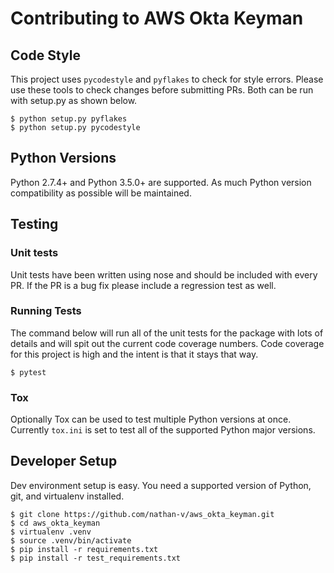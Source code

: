 # Contributing to AWS Okta Keyman

## Code Style

This project uses `pycodestyle` and `pyflakes` to check for style errors. Please
use these tools to check changes before submitting PRs. Both can be run with setup.py
as shown below.

    $ python setup.py pyflakes
    $ python setup.py pycodestyle

## Python Versions

Python 2.7.4+ and Python 3.5.0+ are supported. As much Python version compatibility as
possible will be maintained.

## Testing

### Unit tests

Unit tests have been written using nose and should be included with every PR. If the PR
is a bug fix please include a regression test as well.

### Running Tests

The command below will run all of the unit tests for the package with lots of details 
and will spit out the current code coverage numbers. Code coverage for this project is
high and the intent is that it stays that way.

    $ pytest

### Tox

Optionally Tox can be used to test multiple Python versions at once. Currently `tox.ini`
is set to test all of the supported Python major versions.

## Developer Setup

Dev environment setup is easy. You need a supported version of Python, git, and
virtualenv installed.

    $ git clone https://github.com/nathan-v/aws_okta_keyman.git
    $ cd aws_okta_keyman
    $ virtualenv .venv
    $ source .venv/bin/activate
    $ pip install -r requirements.txt
    $ pip install -r test_requirements.txt
